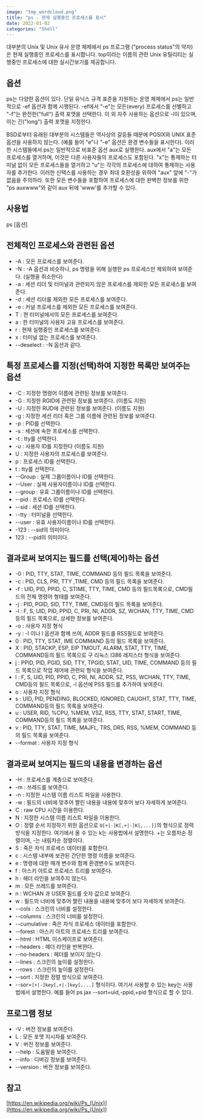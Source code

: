 ```yaml
---
image: "tmp_wordcloud.png"
title: "ps - 현재 실행중인 프로세스를 표시"
date: 2022-01-02
categories: "Shell"
---
```


대부분의 Unix 및 Unix 유사 운영 체제에서 ps 프로그램 ("process status"의 약자)은 현재 실행중인 프로세스를 표시합니다. top이라는 이름의 관련 Unix 유틸리티는 실행중인 프로세스에 대한 실시간보기를 제공합니다. 

## 옵션
ps는 다양한 옵션이 있다. 단일 유닉스 규격 표준을 지원하는 운영 체제에서 ps는 일반적으로 -ef 옵션과 함께 시행된다. -ef에서 "-e"는 모든(every) 프로세스를 선별하고 "-f"는 완전한("full") 출력 포맷을 선택한다. 이 외 자주 사용하는 옵션으로 -l이 있으며, 이는 긴("long") 출력 포맷을 지정한다.

BSD로부터 유래된 대부분의 시스템들은 역사상의 갈등들 때문에 POSIX와 UNIX 표준 옵션을 사용하지 않는다. (예를 들어 "e"나 "-e" 옵션은 환경 변수들을 표시한다). 이러한 시스템들에서 ps는 일반적으로 비표준 옵션 aux로 실행한다. aux에서 "a"는 모든 프로세스를 열거하며, 이것은 다른 사용자들의 프로세스도 포함된다. "x"는 통제하는 터미널 없이 모든 프로세스들을 열거하고 "u"는 각각의 프로세스에 대하여 통제하는 사용자를 추가한다. 이러한 신택스를 사용하는 경우 최대 호환성을 위하여 "aux" 앞에 "-"가 없음을 주의하라. 또한 모든 변수들을 포함하여 프로세스에 대한 완벽한 정보를 위한 "ps auxwww"와 같이 aux 뒤에 'www'를 추가할 수 있다. 

## 사용법
ps [옵션]

## 전체적인 프로세스와 관련된 옵션

* -A : 모든 프로세스를 보여준다.
* -N : -A 옵션과 비슷하나, ps 명령을 위해 실행한 ps 프로세스만 제외하여 보여준다. (실행을 취소한다)
* -a : 세션 리더 및 터미널과 관련되지 않은 프로세스를 제외한 모든 프로세스를 보여준다.
* -d : 세션 리더를 제외한 모든 프로세스를 보여준다.
* -e : 커널 프로세스를 제외한 모든 프로세스를 보여준다.
* T : 현 터미널에서의 모든 프로세스를 보여준다.
* a : 한 터미널의 사용자 고유 프로세스를 보여준다.
* r : 현재 실행중인 프로세스를 보여준다.
* x : 터미널 없는 프로세스를 보여준다.
* --deselect : -N 옵션과 같다.
 
## 특정 프로세스를 지정(선택)하여 지정한 목록만 보여주는 옵션

* -C : 지정한 명령어 이름에 관련된 정보를 보여준다.
* -G : 지정한 RGID에 관련된 정보를 보여준다. (이름도 지원)
* -U : 지정한 RUD에 관련된 정보를 보여준다. (이름도 지원)
* -g : 지정한 세션 리더 혹은 그룹 이름에 관련된 정보를 보여준다.
* -p : PID를 선택한다.
* -s : 세션에 속한 프로세스를 선택한다.
* -t : tty를 선택한다.
* -u : 사용자 ID를 지정한다 (이름도 지원)
* U : 지정한 사용자의 프로세스를 보여준다.
* p : 프로세스 ID를 선택한다.
* t : tty를 선택한다.
* --Group : 실제 그룹이름이나 ID를 선택한다.
* --User : 실제 사용자이름이나 ID를 선택한다.
* --group : 유효 그룹이름이나 ID를 선택한다.
* --pid : 프로세스 ID를 선택한다.
* --sid : 세션 ID를 선택한다.
* --tty : 터미널을 선택한다.
* --user : 유효 사용자이름이나 ID를 선택한다.
* -123 : --sid의 의미이다.
* 123 : --pid의 의미이다.
 
## 결과로써 보여지는 필드를 선택(제어)하는 옵션

* -0 : PID, TTY, STAT, TIME, COMMAND 등의 필드 목록을 보여준다.
* -c : PID, CLS, PRI, TTY ,TIME, CMD 등의 필드 목록을 보여준다.
* -f : UID, PID, PPID, C, STIME, TTY, TIME, CMD 등의 필드목록으로, CMD필드의 전체 명령어 형태를 보여준다.
* -j : PID, PGID, SID, TTY, TIME, CMD등의 필드 목록을 보여준다.
* -l : F, S, UID, PID, PPID, C, PRI, NI, ADDR, SZ, WCHAN, TTY, TIME, CMD등의 필드 목록으로, 상세한 정보를 보여준다.
* -o : 사용자 지정 형식
* -y : -l 이나 l 옵션과 함께 쓰여, ADDR 필드를 RSS필드로 보여준다.
* 0 : PID, TTY, STAT, IME COMMAND 등의 필드 목록을 보여준다.
* X : PID, STACKP, ESP, EIP TMOUT, ALARM, STAT, TTY, TIME, COMMAND등의 필드 목록으로 구 리눅스 I386 레지스터 형식을 보여준다.
* j : PPID, PID, PGID, SID, TTY, TPGID, STAT, UID, TIME, COMMAND 등의 필드 목록으로 작업 제어에 관련되 형식을 보여준다.
* l : F, S, UID, PID, PPID, C, PRI, NI, ADDR, SZ, PSS, WCHAN, TTY, TIME, CMD등의 필드 목록으로, -l 옵션에 PSS 필드를 추가하여 보여준다.
* o : 사용자 지정 형식
* s : UID, PID, PENDING, BLOCKED, IGNORED, CAUGHT, STAT, TTY, TIME, COMMAND등의 필드 목록을 보여준다.
* u : USER, RID, %CPU, %MEM, VSZ, RSS, TTY, STAT, START, TIME, COMMAND등의 필드 목록을 보여준다.
* v : PID, TTY, STAT, TIME, MAJFL, TRS, DRS, RSS, %MEM, COMMAND 등의 필드 목록을 보여준다.
* --format : 사용자 지정 형식
 
## 결과로써 보여지는 필드의 내용을 변경하는 옵션

* -H : 프로세스를 계층으로 보여준다.
* -m : 쓰레드를 보여준다.
* -n : 지정한 시스템 이름 리스트 파일을 사용한다.
* -w : 필드의 너비에 맞추어 짤린 내용을 내용에 맞추어 보다 자세하게 보여준다.
* C : raw CPU 시간을 이용한다.
* N : 지정한 시스템 이름 리스트 파일을 이용한다.
* O : 정렬 순서 지정하기 위한 옵션으로 ```O[+|-]K[,+|-]K[,...]]```의 형식으로 정력 방식을 지정한다. 여기에서 올 수 있는 k는 사용법에서 설명한다. +는 오름차순 정렬이며, -는 내림차순 정렬이다.
* S : 죽은 자식 프로세스 데이터를 포함한다.
* c : 시스템 내부에 보관된 간단한 명령 이름을 보여준다.
* e : 명령에 대한 매개 변수와 함께 환경변수도 보여준다.
* f : 아스키 아트로 프로세스 트리를 보여준다.
* h : 헤더 라인을 보여주지 않는다.
* m : 모든 쓰레드를 보여준다.
* n : WCHAN 과 USER 필드를 숫자 값으로 보여준다.
* w : 필드의 너비에 맞추어 짤린 내용을 내용에 맞추어 보다 자세하게 보여준다.
* --cols : 스크린의 너비를 설정한다.
* --columns : 스크린의 너비를 설정한다.
* --cumulative : 죽은 자식 프로세스 데이터를 포함한다.
* --forest : 아스키 아트의 프로세스 트리를 보여준다.
* --html : HTML 이스케이프로 보여준다.
* --headers : 헤더 라인을 반복한다.
* --no-headers : 헤더를 보이지 않는다.
* --lines : 스크린의 높이를 설정한다.
* --rows : 스크린의 높이를 설정한다.
* --sort : 지정한 정렬 방식으로 보여준다.
* --sor=```[+|-]key[,+|-]key[,...]``` 형식이다. 여기서 사용할 수 있는 key는 사용법에서 설명한다. 예를 들어 ps jax --sort=uid,-ppid,+pid 형식으로 할 수 있다.
 
## 프로그램 정보

* -V : 버전 정보를 보여준다.
* L : 모든 포맷 지시자를 보여준다.
* V : 버전 정보를 보여준다.
* --help : 도움말을 보여준다.
* --info : 디버깅 정보를 보여준다.
* --version : 버전 정보를 보여준다.

## 참고
[https://en.wikipedia.org/wiki/Ps_(Unix)](https://en.wikipedia.org/wiki/Ps_(Unix))